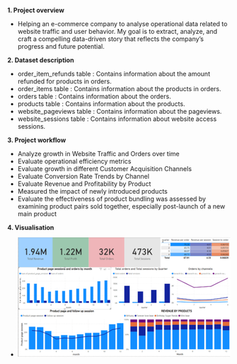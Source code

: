 **1. Project overview**
- Helping an e-commerce company to analyse operational data related to website traffic and user behavior. My goal is to extract, analyze, and craft a compelling data-driven story that reflects the company’s progress and future potential.

**2. Dataset description**
- order_item_refunds table : Contains information about the amount refunded for products in orders.
- order_items table        : Contains information about the products in orders.
- orders table             : Contains information about the orders.
- products table           : Contains information about the products.
- website_pageviews table  : Contains information about the pageviews.
- website_sessions table   : Contains information about website access sessions.

**3. Project workflow**
 - Analyze growth in Website Traffic and Orders over time
 - Evaluate operational efficiency metrics
 - Evaluate growth in different Customer Acquisition Channels
 - Evaluate Conversion Rate Trends by Channel
 - Evaluate Revenue and Profitability by Product
 - Measured the impact of newly introduced products
 - Evaluate the effectiveness of product bundling was assessed by examining product pairs sold together, especially post-launch of a new main product

**4. Visualisation**
- ![Dashboard](E-commerce/images/Dashboard.png)



